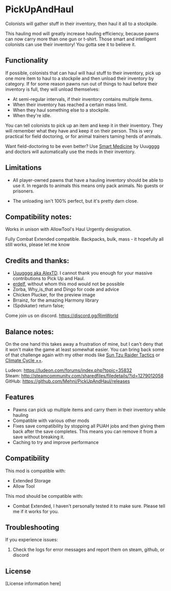 # PickUpAndHaul
Colonists will gather stuff in their inventory, then haul it all to a stockpile.

This hauling mod will greatly increase hauling efficiency, because pawns can now carry more than one gun or t-shirt. Those smart and intelligent colonists can use their inventory! You gotta see it to believe it.

## Functionality
If possible, colonists that can haul will haul stuff to their inventory, pick up one more item to haul to a stockpile and then unload their inventory by category. If for some reason pawns run out of things to haul before their inventory is full, they will unload themselves:
- At semi-regular intervals, if their inventory contains multiple items.
- When their inventory has reached a certain mass limit.
- When they haul something else to a stockpile.
- When they're idle.

You can tell colonists to pick up an item and keep it in their inventory. They will remember what they have and keep it on their person. This is very practical for field doctoring, or for animal trainers taming herds of animals.

Want field-doctoring to be even better? Use [Smart Medicine](https://steamcommunity.com/sharedfiles/filedetails/?id=1309994319) by Uuugggg and doctors will automatically use the meds in their inventory.

## Limitations
- All player-owned pawns that have a hauling inventory should be able to use it. In regards to animals this means only pack animals. No guests or prisoners.

- The unloading isn't 100% perfect, but it's pretty darn close.

## Compatibility notes:
Works in unison with AllowTool's Haul Urgently designation.


Fully Combat Extended compatible. Backpacks, bulk, mass - it hopefully all still works, please let me know


## Credits and thanks:
- [Uuugggg aka AlexTD](https://steamcommunity.com/id/uuugggg/myworkshopfiles/?appid=294100&p=1&numperpage=30). I cannot thank you enough for your massive contributions to Pick Up and Haul.
- [erdelf](https://ko-fi.com/erdelf), without whom this mod would not be possible
- Zorba, Why_is_that and Dingo for code and advice
- Chicken Plucker, for the preview image
- Brrainz, for the amazing Harmony library
- (Spdskater) return false;

Come join us on discord. https://discord.gg/RimWorld

## Balance notes:  
On the one hand this takes away a frustration of mine, but I can't deny that it won't make the game at least somewhat easier. You can bring back some of that challenge again with my other mods like [Sun Tzu Raider Tactics](https://steamcommunity.com/sharedfiles/filedetails/?id=1147799676) or [Climate Cycle ++](https://steamcommunity.com/sharedfiles/filedetails/?id=1266884568).

Ludeon: https://ludeon.com/forums/index.php?topic=35832  
Steam: http://steamcommunity.com/sharedfiles/filedetails/?id=1279012058  
GitHub: https://github.com/Mehni/PickUpAndHaul/releases

## Features

- Pawns can pick up multiple items and carry them in their inventory while hauling
- Compatible with various other mods
- Fixes save compatibility by stopping all PUAH jobs and then giving them back after the save completes. This means you can remove it from a save without breaking it.
- Caching to try and improve performance

## Compatibility

This mod is compatible with:
- Extended Storage
- Allow Tool

This mod should be compatible with:
- Combat Extended, I haven't personally tested it to make sure. Please tell me if it works for you.

## Troubleshooting

If you experience issues:

1. Check the logs for error messages and report them on steam, github, or discord

## License

[License information here]
